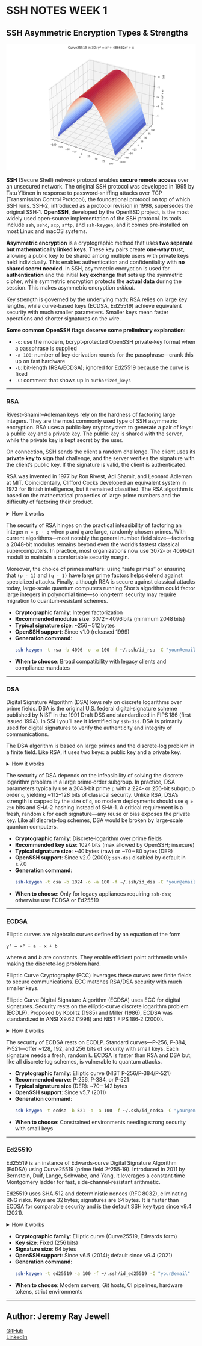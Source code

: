 # SSH NOTES WEEK 1 #

## SSH Asymmetric Encryption Types & Strengths

![Curve25519 Visualization](https://raw.githubusercontent.com/jeremyrayjewell/cyber_journal/refs/heads/main/experiments/cipher-graphs/Curve25519.png)

**SSH** (Secure Shell) network protocol enables **secure remote access** over an unsecured network. The original SSH protocol was developed in 1995 by Tatu Ylönen in response to password‑sniffing attacks over TCP (Transmission Control Protocol), the foundational protocol on top of which SSH runs. SSH‑2, introduced as a protocol revision in 1998, supersedes the original SSH‑1. **OpenSSH**, developed by the OpenBSD project, is the most widely used open‑source implementation of the SSH protocol. Its tools include `ssh`, `sshd`, `scp`, `sftp`, and `ssh-keygen`, and it comes pre‑installed on most Linux and macOS systems.

**Asymmetric encryption** is a cryptographic method that uses **two separate but mathematically linked keys**. These key pairs create **one‑way trust**, allowing a public key to be shared among multiple users with private keys held individually. This enables authentication and confidentiality with **no shared secret needed**. In SSH, asymmetric encryption is used for **authentication** and the initial **key exchange** that sets up the symmetric cipher, while symmetric encryption protects the **actual data** during the session. This makes asymmetric encryption *critical*.

Key strength is governed by the underlying math: RSA relies on large key lengths, while curve‑based keys (ECDSA, Ed25519) achieve equivalent security with much smaller parameters. Smaller keys mean faster operations and shorter signatures on the wire.

**Some common OpenSSH flags deserve some preliminary explanation:**

- `-o`: use the modern, bcrypt‑protected OpenSSH private‑key format when a passphrase is supplied  
- `-a 100`: number of key‑derivation rounds for the passphrase—crank this up on fast hardware  
- `-b`: bit‑length (RSA/ECDSA); ignored for Ed25519 because the curve is fixed  
- `-C`: comment that shows up in `authorized_keys`  

---

### RSA

Rivest–Shamir–Adleman keys rely on the hardness of factoring large integers. They are the most commonly used type of SSH asymmetric encryption. RSA uses a public‑key cryptosystem to generate a pair of keys: a public key and a private key. The public key is shared with the server, while the private key is kept secret by the user.

On connection, SSH sends the client a random challenge. The client uses its **private key to sign** that challenge, and the server verifies the signature with the client’s public key. If the signature is valid, the client is authenticated.

RSA was invented in 1977 by Ron Rivest, Adi Shamir, and Leonard Adleman at MIT. Coincidentally, Clifford Cocks developed an equivalent system in 1973 for British intelligence, but it remained classified. The RSA algorithm is based on the mathematical properties of large prime numbers and the difficulty of factoring their product.

<details>
<summary>How it works</summary>

1) **Key generation: To generate an RSA key pair, you need to follow these steps:**

- Choose two large prime numbers `p` and `q`.  
- Calculate `n = p · q`.  
- Calculate `phi(n) = (p - 1) · (q - 1)`.  
- Choose an integer `e` such that `1 < e < phi(n)` and `gcd(e, phi(n)) = 1`.  
- Calculate `d` such that `e · d ≡ 1 (mod phi(n))`.  
- The public key is `(n, e)` and the private key is `(n, d)`.

2) **Encryption: To encrypt a message using the public key, you need to:**

- Convert the message into a number `m` less than `n`.  
- Calculate `c = m^e mod n`.  
- The encrypted message is `c`.

3) **Decryption: To decrypt an encrypted message using the private key, you need to:**

- Calculate `m = c^d mod n`.  
- The decrypted message is `m`.

</details>

The security of RSA hinges on the practical infeasibility of factoring an integer `n = p · q` when `p` and `q` are large, randomly chosen primes. With current algorithms—most notably the general number field sieve—factoring a 2048‑bit modulus remains beyond even the world’s fastest classical supercomputers. In practice, most organizations now use 3072‑ or 4096‑bit moduli to maintain a comfortable security margin.

Moreover, the choice of primes matters: using “safe primes” or ensuring that `(p - 1)` and `(q - 1)` have large prime factors helps defend against specialized attacks. Finally, although RSA is secure against classical attacks today, large‑scale quantum computers running Shor’s algorithm could factor large integers in polynomial time—so long‑term security may require migration to quantum‑resistant schemes.

- **Cryptographic family**: Integer factorization  
- **Recommended modulus size**: 3072 – 4096 bits (minimum 2048 bits)  
- **Typical signature size**: ~256 – 512 bytes  
- **OpenSSH support**: Since v1.0 (released 1999)  
- **Generation command**:  
   ```bash
   ssh-keygen -t rsa -b 4096 -o -a 100 -f ~/.ssh/id_rsa -C "your@email"
   ```  
- **When to choose**: Broad compatibility with legacy clients and compliance mandates  

---

### DSA

Digital Signature Algorithm (DSA) keys rely on discrete logarithms over prime fields. DSA is the original U.S. federal digital‑signature scheme published by NIST in the 1991 Draft DSS and standardized in FIPS 186 (first issued 1994). In SSH you’ll see it identified by `ssh-dss`. DSA is primarily used for digital signatures to verify the authenticity and integrity of communications.

The DSA algorithm is based on large primes and the discrete‑log problem in a finite field. Like RSA, it uses two keys: a public key and a private key.

<details>
<summary>How it works</summary>

1) **Key generation: To generate a DSA key pair, you need to follow these steps:**

- Choose a large prime `p` and a prime divisor `q` of `(p - 1)`.  
- Select a generator `g` by picking any `h` in `[2, p - 2]` and computing  
  ```  
  g = h^((p - 1) / q) mod p  
  ```  
  ensuring `g > 1`.  
- Choose a private key `x` such that `0 < x < q`.  
- Calculate the public key  
  ```  
  y = g^x mod p  
  ```

2) **Signing: To sign a message using the private key, you need to:**

- Compute  
  ```  
  H = hash(message) mod q  
  ```  
- Choose a random per‑message value `k` such that `0 < k < q`.  
- Calculate  
  ```  
  r = (g^k mod p) mod q  
  ```  
  If `r == 0`, pick a new `k`.  
- Calculate  
  ```  
  s = (k^-1 · (H + x · r)) mod q  
  ```  
  If `s == 0`, pick a new `k`.  
- The digital signature is the pair `(r, s)`.

3) **Verification: To verify a digital signature using the public key, you need to:**

- Compute  
  ```  
  H = hash(message) mod q  
  ```  
- Calculate  
  ```  
  w = s^-1 mod q  
  ```  
- Calculate  
  ```  
  u1 = (H · w) mod q  
  u2 = (r · w) mod q  
  ```  
- Calculate  
  ```  
  v = ((g^u1 · y^u2) mod p) mod q  
  ```  
- If `v == r`, the signature is valid.

</details>

The security of DSA depends on the infeasibility of solving the discrete logarithm problem in a large prime‑order subgroup. In practice, DSA parameters typically use a 2048‑bit prime `p` with a 224‑ or 256‑bit subgroup order `q`, yielding ~112–128 bits of classical security. Unlike RSA, DSA’s strength is capped by the size of `q`, so modern deployments should use `q ≥ 256` bits and SHA‑2 hashing instead of SHA‑1. A critical requirement is a fresh, random `k` for each signature—any reuse or bias exposes the private key. Like all discrete‑log schemes, DSA would be broken by large‑scale quantum computers.

- **Cryptographic family**: Discrete‑logarithm over prime fields  
- **Recommended key size**: 1024 bits (max allowed by OpenSSH; insecure)  
- **Typical signature size**: ~40 bytes (raw) or ~70 – 80 bytes (DER)  
- **OpenSSH support**: Since v2.0 (2000); `ssh-dss` disabled by default in ≥ 7.0  
- **Generation command**:  
   ```bash
   ssh-keygen -t dsa -b 1024 -o -a 100 -f ~/.ssh/id_dsa -C "your@email"
   ```  
- **When to choose**: Only for legacy appliances requiring `ssh-dss`; otherwise use ECDSA or Ed25519  

---

### ECDSA

Elliptic curves are algebraic curves defined by an equation of the form  
```
y² = x³ + a · x + b
```  
where *a* and *b* are constants. They enable efficient point arithmetic while making the discrete‑log problem hard.

Elliptic Curve Cryptography (ECC) leverages these curves over finite fields to secure communications. ECC matches RSA/DSA security with much smaller keys.

Elliptic Curve Digital Signature Algorithm (ECDSA) uses ECC for digital signatures. Security rests on the elliptic‑curve discrete logarithm problem (ECDLP). Proposed by Koblitz (1985) and Miller (1986), ECDSA was standardized in ANSI X9.62 (1998) and NIST FIPS 186‑2 (2000).

<details>
<summary>How it works</summary>

1) **Key generation: To generate an ECDSA key pair, you need to follow these steps:**

- Select domain parameters: elliptic curve and base point `G` of order `n`.  
- Choose a random integer `d` such that `1 ≤ d < n` (your private key).  
- Calculate the public key:  
  ```  
  Q = d · G  
  ```  

2) **Signing: To sign a message, you need to:**

- Compute  
  ```  
  h = hash(message) mod n  
  ```  
- Choose a random `k` such that `1 ≤ k < n`.  
- Calculate  
  ```  
  R = k · G  
  r = R.x mod n  
  ```  
  If `r == 0`, pick a new `k`.  
- Compute  
  ```  
  k_inv = k^-1 mod n  
  ```  
- Calculate  
  ```  
  s = (k_inv · (h + d · r)) mod n  
  ```  
  If `s == 0`, pick a new `k`.  
- Signature is `(r, s)`.

3) **Verification: To verify `(r, s)`, you need to:**

- Ensure `1 ≤ r, s < n`.  
- Compute  
  ```  
  h = hash(message) mod n  
  w = s^-1 mod n  
  u1 = (h · w) mod n  
  u2 = (r · w) mod n  
  ```  
- Calculate  
  ```  
  R' = u1 · G + u2 · Q  
  ```  
- Compute  
  ```  
  v = R'.x mod n  
  ```  
- Signature valid if `v == r`.

</details>

The security of ECDSA rests on ECDLP. Standard curves—P‑256, P‑384, P‑521—offer ~128, 192, and 256 bits of security with small keys. Each signature needs a fresh, random `k`. ECDSA is faster than RSA and DSA but, like all discrete‑log schemes, is vulnerable to quantum attacks.

- **Cryptographic family**: Elliptic curve (NIST P‑256/P‑384/P‑521)  
- **Recommended curve**: P‑256, P‑384, or P‑521  
- **Typical signature size** (DER): ~70 – 142 bytes  
- **OpenSSH support**: Since v5.7 (2011)  
- **Generation command**:  
   ```bash
   ssh-keygen -t ecdsa -b 521 -o -a 100 -f ~/.ssh/id_ecdsa -C "your@email"
   ```  
- **When to choose**: Constrained environments needing strong security with small keys  

---

### Ed25519

Ed25519 is an instance of Edwards‑curve Digital Signature Algorithm (EdDSA) using Curve25519 (prime field 2^255‑19). Introduced in 2011 by Bernstein, Duif, Lange, Schwabe, and Yang, it leverages a constant‑time Montgomery ladder for fast, side‑channel‑resistant arithmetic.

Ed25519 uses SHA‑512 and deterministic nonces (RFC 8032), eliminating RNG risks. Keys are 32 bytes; signatures are 64 bytes. It is faster than ECDSA for comparable security and is the default SSH key type since v9.4 (2021).

<details>
<summary>How it works</summary>

1) **Key generation:**  
- Generate a random 256‑bit seed `sk`.  
- Compute  
  ```  
  h = SHA-512(sk)  
  ```  
- Clamp the lower 32 bytes of `h` to form scalar `d`.  
- Derive public key:  
  ```  
  A = d · B  
  ```

2) **Signing:**  
- Compute  
  ```  
  r = SHA-512(h_high || message) mod L  
  R = r · B  
  S = (r + SHA-512(R || A || message) * d) mod L  
  ```  
- Signature is `(R, S)`.

3) **Verification:**  
- Compute  
  ```  
  h = SHA-512(R || A || message) mod L  
  ```  
- Verify  
  ```  
  S · B == R + h · A  
  ```

</details>

- **Cryptographic family**: Elliptic curve (Curve25519, Edwards form)  
- **Key size**: Fixed (256 bits)  
- **Signature size**: 64 bytes  
- **OpenSSH support**: Since v6.5 (2014); default since v9.4 (2021)  
- **Generation command**:  
   ```bash
   ssh-keygen -t ed25519 -a 100 -f ~/.ssh/id_ed25519 -C "your@email"
   ```  
- **When to choose**: Modern servers, Git hosts, CI pipelines, hardware tokens, strict environments  

---

## Author: **Jeremy Ray Jewell**  
[GitHub](https://github.com/jeremyrayjewell)  
[LinkedIn](https://www.linkedin.com/in/jeremyrayjewell)
